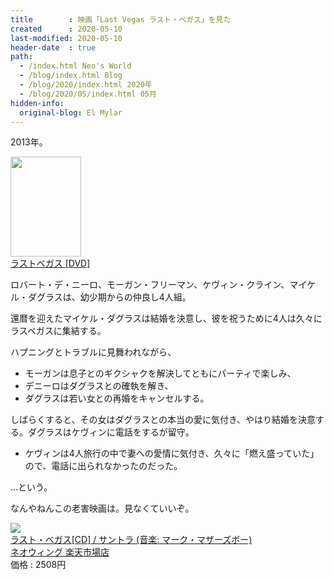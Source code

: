 ```yaml
---
title        : 映画「Last Vegas ラスト・ベガス」を見た
created      : 2020-05-10
last-modified: 2020-05-10
header-date  : true
path:
  - /index.html Neo's World
  - /blog/index.html Blog
  - /blog/2020/index.html 2020年
  - /blog/2020/05/index.html 05月
hidden-info:
  original-blog: El Mylar
---
```


2013年。

<div class="ad-amazon">
  <div class="ad-amazon-image">
    <a href="https://www.amazon.co.jp/dp/B015R7QCMK?tag=neos21-22&amp;linkCode=osi&amp;th=1&amp;psc=1">
      <img src="https://m.media-amazon.com/images/I/51R8tlBuipL._SL160_.jpg" width="113" height="160">
    </a>
  </div>
  <div class="ad-amazon-info">
    <div class="ad-amazon-title">
      <a href="https://www.amazon.co.jp/dp/B015R7QCMK?tag=neos21-22&amp;linkCode=osi&amp;th=1&amp;psc=1">ラストベガス [DVD]</a>
    </div>
  </div>
</div>

ロバート・デ・ニーロ、モーガン・フリーマン、ケヴィン・クライン、マイケル・ダグラスは、幼少期からの仲良し4人組。

還暦を迎えたマイケル・ダグラスは結婚を決意し、彼を祝うために4人は久々にラスベガスに集結する。

ハプニングとトラブルに見舞われながら、

- モーガンは息子とのギクシャクを解決してともにパーティで楽しみ、
- デニーロはダグラスとの確執を解き、
- ダグラスは若い女との再婚をキャンセルする。

しばらくすると、その女はダグラスとの本当の愛に気付き、やはり結婚を決意する。ダグラスはケヴィンに電話をするが留守。

- ケヴィンは4人旅行の中で妻への愛情に気付き、久々に「燃え盛っていた」ので、電話に出られなかったのだった。

…という。

なんやねんこの老害映画は。見なくていいぞ。

<div class="ad-rakuten">
  <div class="ad-rakuten-image">
    <a href="https://hb.afl.rakuten.co.jp/hgc/g00q63a2.waxycf53.g00q63a2.waxydbf3/?pc=https%3A%2F%2Fitem.rakuten.co.jp%2Fneowing-r%2Frbcp-2767%2F&amp;m=http%3A%2F%2Fm.rakuten.co.jp%2Fneowing-r%2Fi%2F11263711%2F">
      <img src="https://thumbnail.image.rakuten.co.jp/@0_mall/neowing-r/cabinet/item_img_811/rbcp-2767.jpg?_ex=128x128">
    </a>
  </div>
  <div class="ad-rakuten-info">
    <div class="ad-rakuten-title">
      <a href="https://hb.afl.rakuten.co.jp/hgc/g00q63a2.waxycf53.g00q63a2.waxydbf3/?pc=https%3A%2F%2Fitem.rakuten.co.jp%2Fneowing-r%2Frbcp-2767%2F&amp;m=http%3A%2F%2Fm.rakuten.co.jp%2Fneowing-r%2Fi%2F11263711%2F">ラスト・ベガス[CD] / サントラ (音楽: マーク・マザーズボー)</a>
    </div>
    <div class="ad-rakuten-shop">
      <a href="https://hb.afl.rakuten.co.jp/hgc/g00q63a2.waxycf53.g00q63a2.waxydbf3/?pc=https%3A%2F%2Fwww.rakuten.co.jp%2Fneowing-r%2F&amp;m=http%3A%2F%2Fm.rakuten.co.jp%2Fneowing-r%2F">ネオウィング 楽天市場店</a>
    </div>
    <div class="ad-rakuten-price">価格 : 2508円</div>
  </div>
</div>
